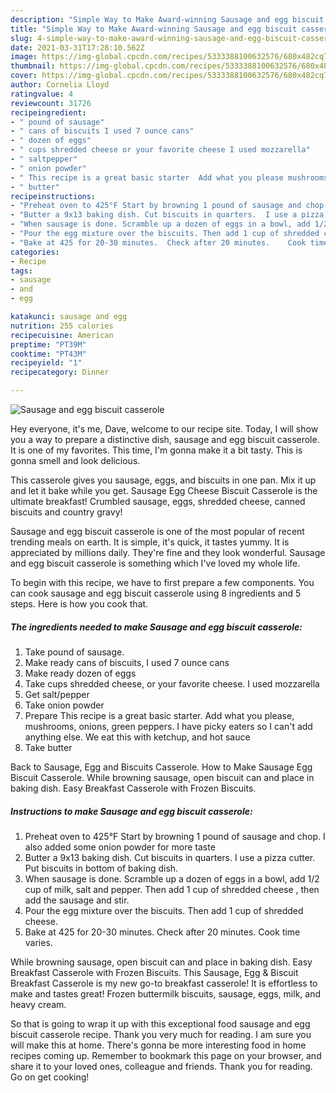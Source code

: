 ```yaml
---
description: "Simple Way to Make Award-winning Sausage and egg biscuit casserole"
title: "Simple Way to Make Award-winning Sausage and egg biscuit casserole"
slug: 4-simple-way-to-make-award-winning-sausage-and-egg-biscuit-casserole
date: 2021-03-31T17:28:10.562Z
image: https://img-global.cpcdn.com/recipes/5333388100632576/680x482cq70/sausage-and-egg-biscuit-casserole-recipe-main-photo.jpg
thumbnail: https://img-global.cpcdn.com/recipes/5333388100632576/680x482cq70/sausage-and-egg-biscuit-casserole-recipe-main-photo.jpg
cover: https://img-global.cpcdn.com/recipes/5333388100632576/680x482cq70/sausage-and-egg-biscuit-casserole-recipe-main-photo.jpg
author: Cornelia Lloyd
ratingvalue: 4
reviewcount: 31726
recipeingredient:
- " pound of sausage"
- " cans of biscuits I used 7 ounce cans"
- " dozen of eggs"
- " cups shredded cheese or your favorite cheese I used mozzarella"
- " saltpepper"
- " onion powder"
- " This recipe is a great basic starter  Add what you please mushrooms onions green peppers I have picky eaters so I cant add anything else We eat this with ketchup and hot sauce"
- " butter"
recipeinstructions:
- "Preheat oven to 425°F Start by browning 1 pound of sausage and chop. I also added some onion powder for more taste"
- "Butter a 9x13 baking dish. Cut biscuits in quarters.  I use a pizza cutter. Put biscuits in bottom of baking dish."
- "When sausage is done. Scramble up a dozen of eggs in a bowl, add 1/2 cup of milk, salt and pepper.  Then add 1 cup of shredded cheese , then add the sausage and stir."
- "Pour the egg mixture over the biscuits. Then add 1 cup of shredded cheese."
- "Bake at 425 for 20-30 minutes.  Check after 20 minutes.    Cook time varies."
categories:
- Recipe
tags:
- sausage
- and
- egg

katakunci: sausage and egg 
nutrition: 255 calories
recipecuisine: American
preptime: "PT39M"
cooktime: "PT43M"
recipeyield: "1"
recipecategory: Dinner

---
```



![Sausage and egg biscuit casserole](https://img-global.cpcdn.com/recipes/5333388100632576/680x482cq70/sausage-and-egg-biscuit-casserole-recipe-main-photo.jpg)

Hey everyone, it's me, Dave, welcome to our recipe site. Today, I will show you a way to prepare a distinctive dish, sausage and egg biscuit casserole. It is one of my favorites. This time, I'm gonna make it a bit tasty. This is gonna smell and look delicious.

This casserole gives you sausage, eggs, and biscuits in one pan. Mix it up and let it bake while you get. Sausage Egg Cheese Biscuit Casserole is the ultimate breakfast! Crumbled sausage, eggs, shredded cheese, canned biscuits and country gravy!

Sausage and egg biscuit casserole is one of the most popular of recent trending meals on earth. It is simple, it's quick, it tastes yummy. It is appreciated by millions daily. They're fine and they look wonderful. Sausage and egg biscuit casserole is something which I've loved my whole life.


To begin with this recipe, we have to first prepare a few components. You can cook sausage and egg biscuit casserole using 8 ingredients and 5 steps. Here is how you cook that.

<!--inarticleads1-->

##### The ingredients needed to make Sausage and egg biscuit casserole:

1. Take  pound of sausage.
1. Make ready  cans of biscuits, I used 7 ounce cans
1. Make ready  dozen of eggs
1. Take  cups shredded cheese, or your favorite cheese. I used mozzarella
1. Get  salt/pepper
1. Take  onion powder
1. Prepare  This recipe is a great basic starter.  Add what you please, mushrooms, onions, green peppers. I have picky eaters so I can&#39;t add anything else. We eat this with ketchup, and hot sauce
1. Take  butter


Back to Sausage, Egg and Biscuits Casserole. How to Make Sausage Egg Biscuit Casserole. While browning sausage, open biscuit can and place in baking dish. Easy Breakfast Casserole with Frozen Biscuits. 

<!--inarticleads2-->

##### Instructions to make Sausage and egg biscuit casserole:

1. Preheat oven to 425°F Start by browning 1 pound of sausage and chop. I also added some onion powder for more taste
1. Butter a 9x13 baking dish. Cut biscuits in quarters.  I use a pizza cutter. Put biscuits in bottom of baking dish.
1. When sausage is done. Scramble up a dozen of eggs in a bowl, add 1/2 cup of milk, salt and pepper.  Then add 1 cup of shredded cheese , then add the sausage and stir.
1. Pour the egg mixture over the biscuits. Then add 1 cup of shredded cheese.
1. Bake at 425 for 20-30 minutes.  Check after 20 minutes.    Cook time varies.


While browning sausage, open biscuit can and place in baking dish. Easy Breakfast Casserole with Frozen Biscuits. This Sausage, Egg &amp; Biscuit Breakfast Casserole is my new go-to breakfast casserole! It is effortless to make and tastes great! Frozen buttermilk biscuits, sausage, eggs, milk, and heavy cream. 

So that is going to wrap it up with this exceptional food sausage and egg biscuit casserole recipe. Thank you very much for reading. I am sure you will make this at home. There's gonna be more interesting food in home recipes coming up. Remember to bookmark this page on your browser, and share it to your loved ones, colleague and friends. Thank you for reading. Go on get cooking!
